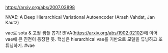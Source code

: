 https://arxiv.org/abs/2007.03898

NVAE: A Deep Hierarchical Variational Autoencoder (Arash Vahdat, Jan Kautz)

vae로 sota & 고퀄 샘플 뽑기! BIVA(https://arxiv.org/abs/1902.02102)에 이어 vae에 큰 진전이 등장한 듯. 핵심은 hierarchical vae를 기반으로 모델을 튜닝하고 또 튜닝하기. #vae